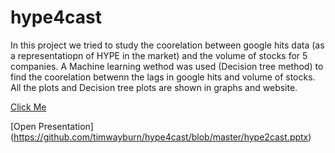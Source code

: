 # hype4cast

In this project we tried to study the coorelation between google hits data (as a representatiopn of HYPE in the market) and the volume of stocks for 5 companies. A Machine learning wethod was used (Decision tree method) to find the coorelation betwenn the lags in google hits and volume of stocks. All the plots and Decision tree plots are shown in graphs and website.

[Click Me](https://public.tableau.com/views/Book23_106/Dashboard1?:embed=y&:display_count=yes&publish=yes)

[Open Presentation] (https://github.com/timwayburn/hype4cast/blob/master/hype2cast.pptx)
